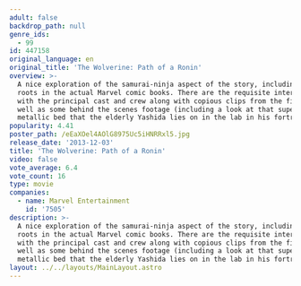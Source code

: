 ```yaml
---
adult: false
backdrop_path: null
genre_ids:
  - 99
id: 447158
original_language: en
original_title: 'The Wolverine: Path of a Ronin'
overview: >-
  A nice exploration of the samurai-ninja aspect of the story, including its
  roots in the actual Marvel comic books. There are the requisite interviews
  with the principal cast and crew along with copious clips from the film as
  well as some behind the scenes footage (including a look at that supercool
  metallic bed that the elderly Yashida lies on in the lab in his fortress).
popularity: 4.41
poster_path: /eEaXOel4AOlG8975Uc5iHNRRxl5.jpg
release_date: '2013-12-03'
title: 'The Wolverine: Path of a Ronin'
video: false
vote_average: 6.4
vote_count: 16
type: movie
companies:
  - name: Marvel Entertainment
    id: '7505'
description: >-
  A nice exploration of the samurai-ninja aspect of the story, including its
  roots in the actual Marvel comic books. There are the requisite interviews
  with the principal cast and crew along with copious clips from the film as
  well as some behind the scenes footage (including a look at that supercool
  metallic bed that the elderly Yashida lies on in the lab in his fortress).
layout: ../../layouts/MainLayout.astro
---
```


